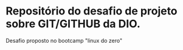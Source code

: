 # Repositório do desafio de projeto sobre GIT/GITHUB da DIO. 
Desafio proposto no bootcamp "linux do zero"
